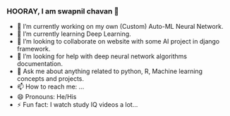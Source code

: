 ### HOORAY, I am swapnil chavan 👋

- 🔭 I’m currently working on my own (Custom) Auto-ML Neural Network.
- 🌱 I’m currently learning Deep Learning.
- 👯 I’m looking to collaborate on website with some AI project in django framework.
- 🤔 I’m looking for help with deep neural network algorithms documentation.
- 💬 Ask me about anything related to python, R, Machine learning concepts and projects.
- 📫 How to reach me: ...
- 😄 Pronouns: He/His
- ⚡ Fun fact: I watch study IQ videos a lot...
